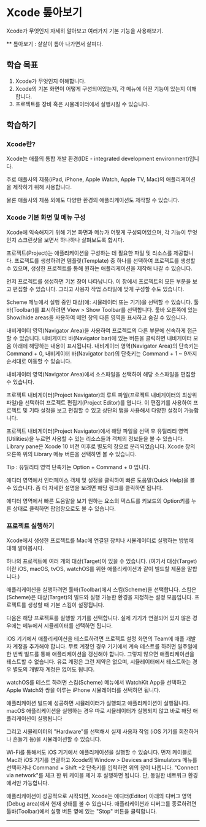 # Xcode 톺아보기
Xcode가 무엇인지 자세히 알아보고 여러가지 기본 기능을 사용해보기.

** 톺아보기 : 샅샅이 톺아 나가면서 살피다.

## 학습 목표
1. Xcode가 무엇인지 이해합니다.
2. Xcode의 기본 화면이 어떻게 구성되어있는지, 각 메뉴에 어떤 기능이 있는지 이해합니다.
3. 프로젝트를 장비 혹은 시뮬레이터에서 실행시킬 수 있습니다.

## 학습하기

### Xcode란?

Xcode는 애플의 통합 개발 환경(IDE - integrated development environment)입니다.

주로 애플사의 제품(iPad, iPhone, Apple Watch, Apple TV, Mac)의 애플리케이션을 제작하기 위해 사용합니다.

물론 애플사의 제품 외에도 다양한 환경의 애플리케이션도 제작할 수 있습니다.



### Xcode 기본 화면 및 메뉴 구성

Xcode에 익숙해지기 위해 기본 화면과 메뉴가 어떻게 구성되어있으며, 각 기능이 무엇인지 스크린샷을 보면서 하나하나 살펴보도록 합시다.

프로젝트(Project)는 애플리케이션을 구성하는 데 필요한 파일 및 리소스를 제공합니다. 프로젝트를 생성하려면 템플릿(Template) 중 하나를 선택하여 프로젝트를 생성할 수 있으며, 생성한 프로젝트를 통해 원하는 애플리케이션을 제작해 나갈 수 있습니다.

먼저 프로젝트를 생성하면 기본 창이 나타납니다. 이 창에서 프로젝트의 모든 부분을 보고 편집할 수 있습니다. 그리고 사용자 작업 스타일에 맞게 구성할 수도 있습니다.

Scheme 메뉴에서 실행 중인 대상(예: 시뮬레이터 또는 기기)을 선택할 수 있습니다. 툴바(Toolbar)를 표시하려면 View > Show Toolbar를 선택합니다. 툴바 오른쪽에 있는 Show/hide areas을 사용하여 메인 창의 다른 영역을 표시하고 숨길 수 있습니다.

내비게이터 영역(Navigator Area)을 사용하여 프로젝트의 다른 부분에 신속하게 접근할 수 있습니다.
내비게이터 바(Navigator bar)에 있는 버튼을 클릭하면 내비게이터 모음 아래에 해당하는 내용이 표시됩니다. 내비게이터 영역(Navigator Area)의 단축키는 Command + 0, 내비게이터 바(Navigator bar)의 단축키는 Command + 1 ~ 9까지 순서대로 이동할 수 있습니다.

내비게이터 영역(Navigator Area)에서 소스파일을 선택하여 해당 소스파일을 편집할 수 있습니다.

프로젝트 내비게이터(Project Navigator)의 루트 파일(프로젝트 내비게이터의 최상위 파일)을 선택하여 프로젝트 편집기(Project Editor)를 엽니다. 이 편집기를 사용하여 프로젝트 및 기타 설정을 보고 편집할 수 있고 상단의 탭을 사용해서 다양한 설정이 가능합니다.

프로젝트 내비게이터(Project Navigator)에서 해당 파일을 선택 후 유틸리티 영역(Utilities)을 누르면 사용할 수 있는 리소스들과 객체의 정보들을 볼 수 있습니다. Library pane은 Xcode 10 버전 이후로 별도의 창으로 분리되었습니다. Xcode 창의 오른쪽 위의 Library 메뉴 버튼을 선택하면 볼 수 있습니다.

Tip : 유틸리티 영역 단축키는 Option + Command + 0 입니다.

에디터 영역에서 인터페이스 객체 및 설정을 클릭하여 빠른 도움말(Quick Help)을 볼 수 있습니다. 좀 더 자세한 설명을 보려면 해당 링크를 클릭하면 됩니다.

에디터 영역에서 빠른 도움말을 보기 원하는 요소의 텍스트를 키보드의 Option키를 누른 상태로 클릭하면 팝업창으로도 볼 수 있습니다.

### 프로젝트 실행하기
Xcode에서 생성한 프로젝트를 Mac에 연결된 장치나 시뮬레이터로 실행하는 방법에 대해 알아봅시다.

하나의 프로젝트에 여러 개의 대상(Target)이 있을 수 있습니다. (여기서 대상(Target)이란 iOS, macOS, tvOS, watchOS를 위한 애플리케이션과 같이 빌드할 제품을 말합니다.)

애플리케이션을 실행하려면 툴바(Toolbar)에서 스킴(Scheme)을 선택합니다. 스킴은(Scheme)은 대상(Target)의 빌드와 실행 가능한 환경을 지정하는 설정 모음입니다. 프로젝트를 생성할 때 기본 스킴이 설정됩니다.

다음은 해당 프로젝트를 실행할 기기를 선택합니다. 실제 기기가 연결되어 있지 않은 경우에는 메뉴에서 시뮬레이터를 선택하면 됩니다.

iOS 기기에서 애플리케이션을 테스트하려면 프로젝트 설정 화면의 Team에 애플 개발자 계정을 추가해야 합니다. 무료 계정인 경우 기기에서 계속 테스트를 하려면 일주일에 한 번씩 빌드를 통해 애플리케이션을 갱신해야 합니다. 그렇지 않으면 애플리케이션을 테스트할 수 없습니다. 유료 계정은 그런 제약은 없으며, 시뮬레이터에서 테스트하는 경우 별도의 개발자 계정은 없어도 됩니다.

watchOS를 테스트 하려면 스킴(Scheme) 메뉴에서 WatchKit App을 선택하고 Apple Watch와 쌍을 이루는 iPhone 시뮬레이터를 선택하면 됩니다.

애플리케이션 빌드에 성공하면 시뮬레이터가 실행되고 애플리케이션이 실행됩니다.
macOS 애플리케이션을 실행하는 경우 따로 시뮬레이터가 실행되지 않고 바로 해당 애플리케이션이 실행됩니다

그리고 시뮬레이터의 "Hardware"를 선택해서 실제 사용자 작업 (iOS 기기를 회전하거나 흔들기 등)을 시뮬레이션할 수 있습니다.

Wi-Fi를 통해서도 iOS 기기에서 애플리케이션을 실행할 수 있습니다.
먼저 케이블로 Mac과 iOS 기기를 연결하고 Xcode의 Window > Devices and Simulators 메뉴를 선택하거나 Command + Shift +2 단축키를 입력하면 위의 창이 나옵니다. "Connect via network"를 체크 한 뒤 케이블 제거 후 실행하면 됩니다. 단, 동일한 네트워크 환경에서만 가능합니다.

애플리케이션이 성공적으로 시작되면, Xcode는 에디터(Editor) 아래의 디버그 영역(Debug area)에서 현재 상태를 볼 수 있습니다. 애플리케이션과 디버그를 종료하려면 툴바(Toolbar)에서 실행 버튼 옆에 있는 "Stop" 버튼을 클릭합니다.

***

